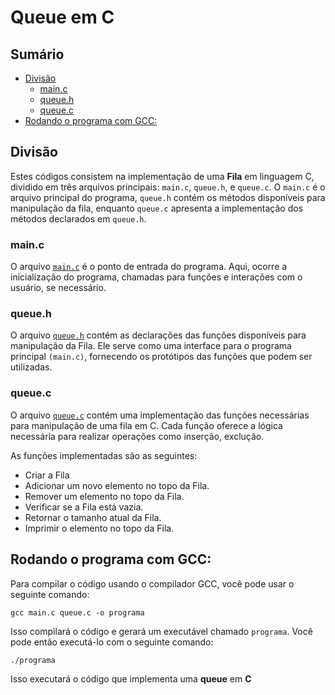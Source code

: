 # Queue em C

## Sumário 

- [Divisão](#divisão)
    - [main.c](#mainc)
    - [queue.h](#queueh)
    - [queue.c](#queuec)
- [Rodando o programa com GCC:](#rodando-o-programa-com-gcc)

## Divisão 

Estes códigos consistem na implementação de uma **Fila** em linguagem C, dividido em três arquivos principais: `main.c`, `queue.h`, e `queue.c`. O `main.c` é o arquivo principal do programa, `queue.h` contém os métodos disponíveis para manipulação da fila, enquanto `queue.c` apresenta a implementação dos métodos declarados em `queue.h`.

### main.c

O arquivo <a href="https://github.com/FabioHenriqueFarias/algorithms-And-Data-Dtructures/blob/main/Data_Structures/4_Queue/C/main.c">`main.c`</a> é o ponto de entrada do programa. Aqui, ocorre a inicialização do programa, chamadas para funções e interações com o usuário, se necessário.

### queue.h

O arquivo <a href="https://github.com/FabioHenriqueFarias/algorithms-And-Data-Dtructures/blob/main/Data_Structures/4_Queue/C/queue.c">`queue.h`</a> contém as declarações das funções disponíveis para manipulação da Fila. Ele serve como uma interface para o programa principal `(main.c)`, fornecendo os protótipos das funções que podem ser utilizadas.

### queue.c

O arquivo <a href="https://github.com/FabioHenriqueFarias/algorithms-And-Data-Dtructures/blob/main/Data_Structures/4_Queue/C/queue.h">`queue.c`</a> contém uma implementação das funções necessárias para manipulação de uma fila em C. Cada função oferece a lógica necessária para realizar operações como inserção, exclução.

As funções implementadas são as seguintes:

- Criar a Fila
- Adicionar um novo elemento no topo da Fila.
- Remover um elemento no topo da Fila.
- Verificar se a Fila está vazia.
- Retornar o tamanho atual da Fila.
- Imprimir o elemento no topo da Fila.

## Rodando o programa com GCC:

Para compilar o código usando o compilador GCC, você pode usar o seguinte comando:

```
gcc main.c queue.c -o programa
```

Isso compilará o código e gerará um executável chamado `programa`. Você pode então executá-lo com o seguinte comando:

```
./programa
```

Isso executará o código que implementa uma **queue** em **C**